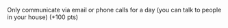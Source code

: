 Only communicate via email or phone calls for a day (you can talk to people in your house) (+100 pts)
